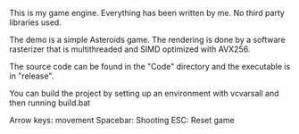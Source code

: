 This is my game engine. Everything has been written by me. No third party libraries used.

The demo is a simple Asteroids game.
The rendering is done by a software rasterizer that is multithreaded and SIMD optimized with AVX256.

The source code can be found in the "Code" directory and the executable is in "release".

You can build the project by setting up an environment with vcvarsall and then running build.bat

Arrow keys: movement
Spacebar: Shooting
ESC: Reset game

